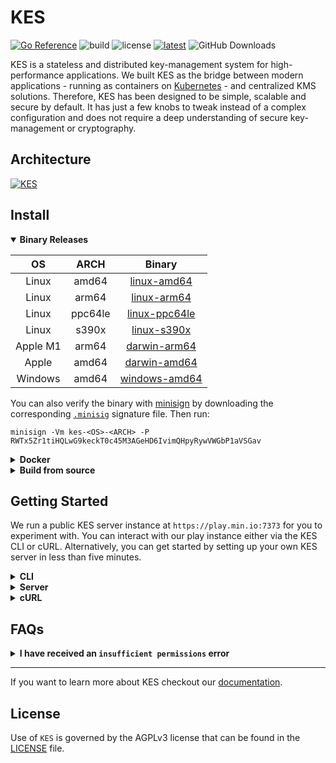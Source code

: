 # KES
[![Go Reference](https://pkg.go.dev/badge/github.com/minio/kes.svg)](https://pkg.go.dev/github.com/minio/kes) ![build](https://github.com/minio/kes/workflows/Go/badge.svg) ![license](https://img.shields.io/badge/license-AGPL%20V3-blue) [![latest](https://badgen.net/github/tag/minio/kes)](https://github.com/minio/kes/releases/latest) ![GitHub Downloads][gh-downloads]

KES is a stateless and distributed key-management system for high-performance applications. We built KES as the bridge between modern applications - running as containers on [Kubernetes](https://kubernetes.io) - and centralized KMS solutions. Therefore, KES has been designed to be simple, scalable and secure by default. It has just a few knobs to tweak instead of a complex configuration and does not require a deep understanding of secure key-management or cryptography.

## Architecture
[![KES](https://raw.githubusercontent.com/minio/kes/master/.github/arch.png)](https://min.io/product/enterprise-object-storage-encryption)

## Install

<details open="true"><summary><b><a name="binary-releases">Binary Releases</a></b></summary>

| OS       | ARCH    | Binary                                                                                       |
|:--------:|:-------:|:--------------------------------------------------------------------------------------------:|
| Linux    | amd64   | [linux-amd64](https://github.com/minio/kes/releases/latest/download/kes-linux-amd64)         |
| Linux    | arm64   | [linux-arm64](https://github.com/minio/kes/releases/latest/download/kes-linux-arm64)         |
| Linux    | ppc64le | [linux-ppc64le](https://github.com/minio/kes/releases/latest/download/kes-linux-ppc64le)     |
| Linux    | s390x   | [linux-s390x](https://github.com/minio/kes/releases/latest/download/kes-linux-s390x)         |
| Apple M1 | arm64   | [darwin-arm64](https://github.com/minio/kes/releases/latest/download/kes-darwin-arm64)       |
| Apple    | amd64   | [darwin-amd64](https://github.com/minio/kes/releases/latest/download/kes-darwin-amd64)       |
| Windows  | amd64   | [windows-amd64](https://github.com/minio/kes/releases/latest/download/kes-windows-amd64.exe) |

You can also verify the binary with [minisign](https://jedisct1.github.io/minisign/) by downloading the corresponding [`.minisig`](https://github.com/minio/kes/releases/latest) signature file. Then run:
```
minisign -Vm kes-<OS>-<ARCH> -P RWTx5Zr1tiHQLwG9keckT0c45M3AGeHD6IvimQHpyRywVWGbP1aVSGav
```
</details>   
   
<details><summary><b><a name="docker">Docker</a></b></summary>

Pull the latest release via:
```
docker pull minio/kes
```
</details>
   
<details><summary><b><a name="build-from-source">Build from source</a></b></summary>

```
GO111MODULE=on go get github.com/minio/kes/cmd/kes
```
> You will need a working Go environment. Therefore, please follow [How to install Go](https://golang.org/doc/install).
> Minimum version required is go1.18

</details>
   
## Getting Started
   
We run a public KES server instance at `https://play.min.io:7373` for you to experiment with.
You can interact with our play instance either via the KES CLI or cURL. Alternatively, you can
get started by setting up your own KES server in less than five minutes.
   
<details><summary><b>CLI</b></summary>

#### 1. Fetch Admin Credentials
   
As an initial step, you will need to download the "private" key and certificate
to authenticate to the KES server as the root identity.
```sh
curl -sSL --tlsv1.2 \
   -O 'https://raw.githubusercontent.com/minio/kes/master/root.key' \
   -O 'https://raw.githubusercontent.com/minio/kes/master/root.cert'
```
   
#### 2. Configure CLI
Then we point the KES CLI to the KES server at `https://play.min.io:7373` and
use the `root.key` and `root.cert` as authentication credentials.
```sh
export KES_SERVER=https://play.min.io:7373
export KES_CLIENT_KEY=root.key
export KES_CLIENT_CERT=root.cert
```

#### 3. Create a Key
Next, we can create a new master key - e.g. `my-key`.
```
kes key create my-key
```
> Note that creating a new key will fail with `key already exist` if it already exist.

#### 4. Generate a DEK
Now, you can use that master key to derive a new data encryption key (DEK).
```sh
kes key dek my-key
```
You will get a plaintext and a ciphertext data key. The ciphertext data
key is the encrypted version of the plaintext key. Your application would
use the plaintext key to e.g. encrypt some application data but only remember
the ciphertext key version.

#### 5. Further References
For more KES CLI commands run `kes --help`. For example, you can list all master
keys at the KES server:
```sh
kes key ls
```
   
</details>   
   
<details><summary><b>Server</b></summary>

For a quickstart setup take a look at our [FS guide](https://github.com/minio/kes/wiki/Filesystem-Keystore).
For further references checkout our list of key store [guides](https://github.com/minio/kes/wiki#guides).
   
</details>
   
<details><summary><b>cURL</b></summary>

#### 1. Fetch Admin Credentials

As an initial step, you will need to download the "private" key and certificate
to authenticate to the KES server as the root identity.
```sh
curl -sSL --tlsv1.2 \
   -O 'https://raw.githubusercontent.com/minio/kes/master/root.key' \
   -O 'https://raw.githubusercontent.com/minio/kes/master/root.cert'
```
   
#### 2. Create a Key   
Then, you can create a new master key e.g. `my-key`.
```sh
curl -sSL --tlsv1.3 \
    --key root.key \
    --cert root.cert \
    -X POST 'https://play.min.io:7373/v1/key/create/my-key'
```
> Note that creating a new key will fail with `key already exist` if it already exist.

#### 3. Generate a DEK
Now, you can use that master key to derive a new data encryption key (DEK).
```sh
curl -sSL --tlsv1.3 \
    --key root.key \
    --cert root.cert \
    --data '{}' \
    -X POST 'https://play.min.io:7373/v1/key/generate/my-key'
```
You will get a plaintext and a ciphertext data key. The ciphertext data
key is the encrypted version of the plaintext key. Your application would
use the plaintext key to e.g. encrypt some application data but only remember
the ciphertext key version.

#### 4. Further References
   
For a comprehensive list of REST API endpoints refer to the KES [API overview](https://github.com/minio/kes/wiki/Server-API).
   
</details>

## FAQs

<details><summary><b>I have received an <code>insufficient permissions</code> error</b></summary>
   
This means that you are using a KES identity that is not allowed to perform a specific operation, like creating or listing keys.

The KES [admin identity](https://github.com/minio/kes/blob/6452cdc079dfae54e4a46102cb4622c80b99776f/server-config.yaml#L8)
can perform any general purpose API operation. You should never experience a `not authorized: insufficient permissions`
error when performing general purpose API operations using the admin identity.

In addition to the admin identity, KES supports a [policy-based](https://github.com/minio/kes/blob/6452cdc079dfae54e4a46102cb4622c80b99776f/server-config.yaml#L77) access control model.
You will receive a `not authorized: insufficient permissions` error in the following two cases:
1. **You are using a KES identity that is not assigned to any policy. KES rejects requests issued by unknown identities.**
   
   This can be fixed by assigning a policy to the identity. Checkout the [examples](https://github.com/minio/kes/blob/6452cdc079dfae54e4a46102cb4622c80b99776f/server-config.yaml#L79-L88).
2. **You are using a KES identity that is assigned to a policy but the policy either not allows or even denies the API call.**
   
   In this case, you have to grant the API permission in the policy assigned to the identity. Checkout the [list of APIs](https://github.com/minio/kes/wiki/Server-API#api-overview).
   For example, when you want to create a key you should allow the `/v1/key/create/<key-name>`. The `<key-name>` can either be a
   specific key name, like `my-key-1` or a pattern allowing arbitrary key names, like `my-key*`.
   
   Also note that deny rules take precedence over allow rules. Hence, you have to make sure that any deny pattern does not
   accidentally matches your API request.

</details>   
   
***

If you want to learn more about KES checkout our [documentation](https://github.com/minio/kes/wiki).

## License
Use of `KES` is governed by the AGPLv3 license that can be found in the [LICENSE](./LICENSE) file.

[gh-downloads]: https://img.shields.io/github/downloads/minio/kes/total?color=pink&label=GitHub%20Downloads
